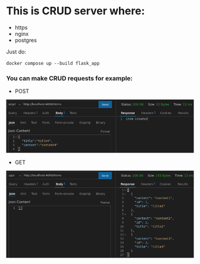 # This is CRUD server where:
- https
- nginx
- postgres


Just do:

```
docker compose up --build flask_app
```

### You can make CRUD requests for example:

- POST

![Screenshot](POST.png)

- GET

![Screenshot](GET.png)